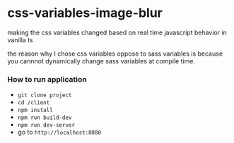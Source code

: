# css-variables-image-blur
making the css variables changed based on real time javascript behavior in vanilla ts

the reason why I chose css variables oppose to sass variables is because you cannnot dynamically change sass variables at compile time.

### How to run application

- `git clone project`
- `cd /client`
- `npm install`
- `npm run build-dev`
- `npm run dev-server`
- go to `http://localhost:8080`
